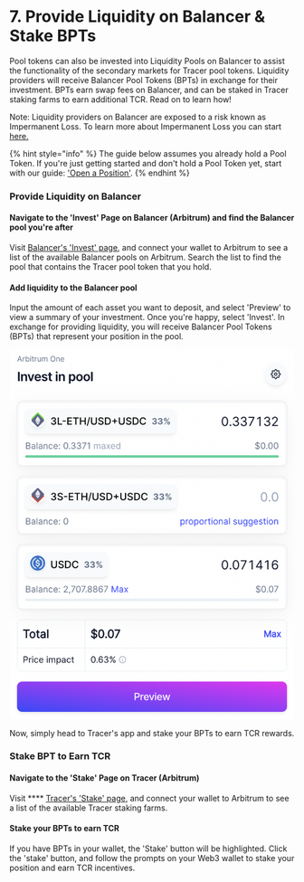 # 7. Provide Liquidity on Balancer & Stake BPTs

Pool tokens can also be invested into Liquidity Pools on Balancer to assist the functionality of the secondary markets for Tracer pool tokens. Liquidity providers will receive Balancer Pool Tokens (BPTs) in exchange for their investment. BPTs earn swap fees on Balancer, and can be staked in Tracer staking farms to earn additional TCR. Read on to learn how!&#x20;

Note: Liquidity providers on Balancer are exposed to a risk known as Impermanent Loss. To learn more about Impermanent Loss you can start [here.](https://academy.binance.com/en/articles/impermanent-loss-explained)

{% hint style="info" %}
The guide below assumes you already hold a Pool Token. If you're just getting started and don't hold a Pool Token yet, start with our guide: ['Open a Position'](https://pools.docs.tracer.finance/quick-start-guide/3.-buying-and-selling).&#x20;
{% endhint %}

### Provide Liquidity on Balancer <a href="#step-1-navigate-to-the-invest-page-on-balancer-arbitrum" id="step-1-navigate-to-the-invest-page-on-balancer-arbitrum"></a>

#### **Navigate to the 'Invest' Page on Balancer (Arbitrum) and find the Balancer pool you're after** <a href="#step-1-navigate-to-the-invest-page-on-balancer-arbitrum" id="step-1-navigate-to-the-invest-page-on-balancer-arbitrum"></a>

Visit [Balancer's 'Invest' page](https://arbitrum.balancer.fi/#/), and connect your wallet to Arbitrum to see a list of the available Balancer pools on Arbitrum. Search the list to find the pool that contains the Tracer pool token that you hold.&#x20;

#### Add liquidity to the Balancer pool

Input the amount of each asset you want to deposit, and select 'Preview' to view a summary of your investment. Once you're happy, select 'Invest'. In exchange for providing liquidity, you will receive Balancer Pool Tokens (BPTs) that represent your position in the pool.&#x20;

![](<../.gitbook/assets/Screen Shot 2022-06-23 at 3.51.01 pm.png>)

Now, simply head to Tracer's app and stake your BPTs to earn TCR rewards.&#x20;

### Stake BPT to Earn TCR

#### **Navigate to the 'Stake' Page on Tracer (Arbitrum)** <a href="#step-1-navigate-to-the-invest-page-on-balancer-arbitrum" id="step-1-navigate-to-the-invest-page-on-balancer-arbitrum"></a>

Visit **** [Tracer's 'Stake' page](https://pools.tracer.finance/stake/), and connect your wallet to Arbitrum to see a list of the available Tracer staking farms.&#x20;

#### Stake your BPTs to earn TCR

If you have BPTs in your wallet, the 'Stake' button will be highlighted. Click the 'stake' button, and follow the prompts on your Web3 wallet to stake your position and earn TCR incentives.&#x20;

